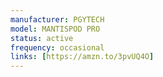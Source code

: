 ```yaml
---
manufacturer: PGYTECH
model: MANTISPOD PRO
status: active
frequency: occasional
links: [https://amzn.to/3pvUQ4O]
---
```


